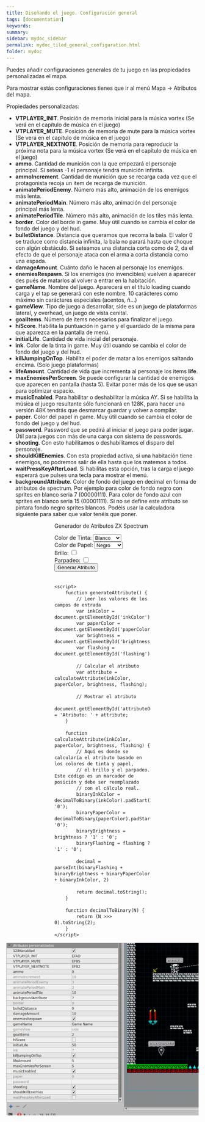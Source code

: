 ```yaml
---
title: Diseñando el juego. Configuración general
tags: [documentation]
keywords:
summary: 
sidebar: mydoc_sidebar
permalink: mydoc_tiled_general_configuration.html
folder: mydoc
---
```


Puedes añadir configuraciones generales de tu juego en las propiedades personalizadas el mapa.

Para mostrar estás configuraciones tienes que ir al menú Mapa -> Atributos del mapa.

Propiedades personalizadas:

* **VTPLAYER_INIT**. Posición de memoria inicial para la música vortex (Se verá en el capítulo de música en el juego)
* **VTPLAYER_MUTE**. Posición de memoria de mute para la música vortex (Se verá en el capítulo de música en el juego)
* **VTPLAYER_NEXTNOTE**. Posición de memoria para reproducir la próxima nota para la música vortex (Se verá en el capítulo de música en el juego)
* **ammo**. Cantidad de munición con la que empezará el personaje principal. Si seteas -1 el personaje tendrá munición infinita.
* **ammoIncrement**. Cantidad de munición que se recarga cada vez que el protagonista recoja un item de recarga de munición.
* **animatePeriodEnemy**. Número más alto, animación de los enemigos más lenta.
* **animatePeriodMain**. Número más alto, animación del personaje principal más lenta.
* **animatePeriodTile**. Número más alto, animación de los tiles más lenta.
* **border**. Color del borde in game. Muy útil cuando se cambia el color de fondo del juego y del hud.
* **bulletDistance**. Distancia que queramos que recorra la bala. El valor 0 se traduce como distancia infinita, la bala no parará hasta que choque con algún obstáculo. Si seteamos una distancia corta como de 2, da el efecto de que el personaje ataca con el arma a corta distancia como una espada.
* **damageAmount**. Cuánto daño le hacen al personaje los enemigos.
* **enemiesRespawn**. Si los enemigos (no invencibles) vuelven a aparecer des pués de matarlos al volver a entrar en la habitación.
* **gameName**. Nombre del juego. Aparecerá en el título loading cuando carga y el tap se generará con este nombre. 10 carácteres como máximo sin carácteres especiales (acentos, ñ...)
* **gameView**. Tipo de juego a desarrollar, side es un juego de plataformas lateral, y overhead, un juego de vista cenital.
* **goalItems**. Número de items necesarios para finalizar el juego.
* **hiScore**. Habilita la puntuación in game y el guardado de la misma para que aparezca en la pantalla de menú.
* **initialLife**. Cantidad de vida inicial del personaje.
* **ink**. Color de la tinta in game. Muy útil cuando se cambia el color de fondo del juego y del hud.
* **killJumpingOnTop**. Habilita el poder de matar a los enemigos saltando encima. (Solo juego plataformas)
* **lifeAmount**. Cantidad de vida que incrementa al personaje los items **life**.
* **maxEnemiesPerScreen**. Se puede configurar la cantidad de enemigos que aparecen en pantalla (hasta 5). Evitar poner más de los que se usan para optimizar espacio.
* **musicEnabled**. Para habilitar o deshabilitar la música AY. Si se habilita la música el juego resultante sólo funcionará en 128K, para hacer una versión 48K tendrás que desmarcar guardar y volver a compilar.
* **paper**. Color del papel in game. Muy útil cuando se cambia el color de fondo del juego y del hud.
* **password**. Password que se pedirá al iniciar el juego para poder jugar. Útil para juegos con más de una carga con sistema de passwords.
* **shooting**. Con esto habilitamos o deshabilitamos el disparo del personaje.
* **shouldKillEnemies**. Con esta propiedad activa, si una habitación tiene enemigos, no podremos salir de ella hasta que los matemos a todos.
* **waitPressKeyAfterLoad**. Si habilitas esta opción, tras la carga el juego esperará que pulses una tecla para mostrar el menú.
* **backgroundAttribute**. Color de fondo del juego en decimal en forma de atributos de spectrum. Por ejemplo para color de fondo negro con sprites en blanco seria 7 (00000111). Para color de fondo azul con sprites en blanco seria 15 (00001111). Si no se define este atributo se pintara fondo negro sprites blancos. Podéis usar la calculadora siguiente para saber que valor tenéis que poner.

<div style="margin: auto; width: 50%">
    <p>Generador de Atributos ZX Spectrum</p>
    <form id="attributeForm">
        <label for="inkColor">Color de Tinta:</label>
        <!-- Añadir color en cada opcion del select -->
        <select id="inkColor">
            <option value="0">Negro</option>
            <option value="1">Azul</option>
            <option value="2">Rojo</option>
            <option value="3">Magenta</option>
            <option value="4">Verde</option>
            <option value="5">Cyan</option>
            <option value="6">Amarillo</option>
            <option value="7" selected>Blanco</option>
        </select><br>
        <label for="paperColor">Color de Papel:</label>
        <select id="paperColor">
            <option value="0">Negro</option>
            <option value="1">Azul</option>
            <option value="2">Rojo</option>
            <option value="3">Magenta</option>
            <option value="4">Verde</option>
            <option value="5">Cyan</option>
            <option value="6">Amarillo</option>
            <option value="7">Blanco</option>
        </select><br>
        <label for="brightness">Brillo:</label>
        <input type="checkbox" id="brightness" name="brightness"><br>
        <label for="flashing">Parpadeo:</label>
        <input type="checkbox" id="flashing" name="flashing"><br>
        <button type="button" onclick="generateAttribute()">Generar Atributo</button>
    </form>
    <br>
    <p id="attributeOutput" style="font-weight: bold"></p>

    <script>
        function generateAttribute() {
            // Leer los valores de los campos de entrada
            var inkColor = document.getElementById('inkColor').value;
            var paperColor = document.getElementById('paperColor').value;
            var brightness = document.getElementById('brightness').checked;
            var flashing = document.getElementById('flashing').checked;

            // Calcular el atributo
            var attribute = calculateAttribute(inkColor, paperColor, brightness, flashing);

            // Mostrar el atributo
            document.getElementById('attributeOutput').innerText = 'Atributo: ' + attribute;
        }

        function calculateAttribute(inkColor, paperColor, brightness, flashing) {
            // Aquí es donde se calcularía el atributo basado en los colores de tinta y papel,
            // el brillo y el parpadeo. Este código es un marcador de posición y debe ser reemplazado
            // con el cálculo real.
            binaryInkColor = decimalToBinary(inkColor).padStart(3, '0');
            binaryPaperColor = decimalToBinary(paperColor).padStart(3, '0');
            binaryBrightness = brightness ? '1' : '0';
            binaryFlashing = flashing ? '1' : '0';

            decimal = parseInt(binaryFlashing + binaryBrightness + binaryPaperColor + binaryInkColor, 2)

            return decimal.toString();
        }

        function decimalToBinary(N) {
            return (N >>> 0).toString(2);
        }
    </script>
</div>

![](images/general_settings.png)


